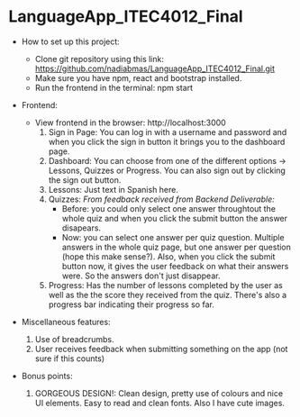 # LanguageApp_ITEC4012_Final
 - How to set up this project:
    * Clone git repository using this link: https://github.com/nadiabmas/LanguageApp_ITEC4012_Final.git
    * Make sure you have npm, react and bootstrap installed.
    * Run the frontend in the terminal: npm start
  
 - Frontend:
    * View frontend in the browser: http://localhost:3000
      1. Sign in Page: You can log in with a username and password and when you click the sign in button it brings you to the dashboard page.
      2. Dashboard: You can choose from one of the different options -> Lessons, Quizzes or Progress. You can also sign out by clicking the sign out button.
      3. Lessons: Just text in Spanish here.
      4. Quizzes: *From feedback received from Backend Deliverable:*
         - Before: you could only select one answer throughtout the whole quiz and when you click the submit button the answer disapears.
         - Now: you can select one answer per quiz question. Multiple answers in the whole quiz page, but one answer per question (hope this make sense?).
                Also, when you click the submit button now, it gives the user feedback on what their answers were. So the answers don't just disappear.
      6. Progress: Has the number of lessons completed by the user as well as the the score they received from the quiz.
                   There's also a progress bar indicating their progress so far.

 - Miscellaneous features:
      1. Use of breadcrumbs.
      2. User receives feedback when submitting something on the app (not sure if this counts)
  
 - Bonus points:
      1. GORGEOUS DESIGN!: Clean design, pretty use of colours and nice UI elements. Easy to read and clean fonts. Also I have cute images.
 
